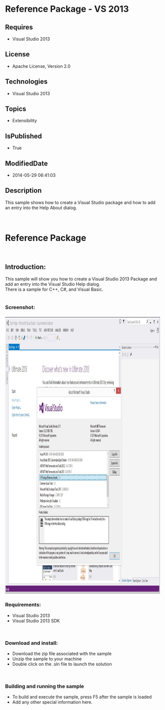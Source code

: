 # Reference Package - VS 2013
## Requires
* Visual Studio 2013
## License
* Apache License, Version 2.0
## Technologies
* Visual Studio 2013
## Topics
* Extensibility
## IsPublished
* True
## ModifiedDate
* 2014-05-29 06:41:03
## Description

<div id="longDesc">
<p>This sample shows how to create a Visual Studio package and how to add an entry into the Help About dialog.
<br>
<br>
<br>
</p>
<h1>Reference Package</h1>
<p>&nbsp;</p>
<h2>Introduction:</h2>
<p>This sample will show you how to create a Visual Studio 2013 Package and add an entry into the Visual Studio Help dialog.<br>
There is a sample for C&#43;&#43;, C#, and Visual Basic.<br>
<br>
</p>
<h3>Screenshot:</h3>
<h3><img id="115671" src="115671-package.jpg" alt="" width="1423" height="900"></h3>
<h3>Requirements:</h3>
<ul>
<li>Visual Studio 2013 </li><li>Visual Studio 2013 SDK </li></ul>
<p>&nbsp;</p>
<h3>Download and install:</h3>
<ul>
<li>Download the zip file associated with the sample </li><li>Unzip the sample to your machine </li><li>Double click on the .sln file to launch the solution </li></ul>
<p>&nbsp;</p>
<h3>Building and running the sample</h3>
<ul>
<li>To build and execute the sample, press F5 after the sample is loaded </li><li>Add any other special information here.&nbsp; </li></ul>
</div>
